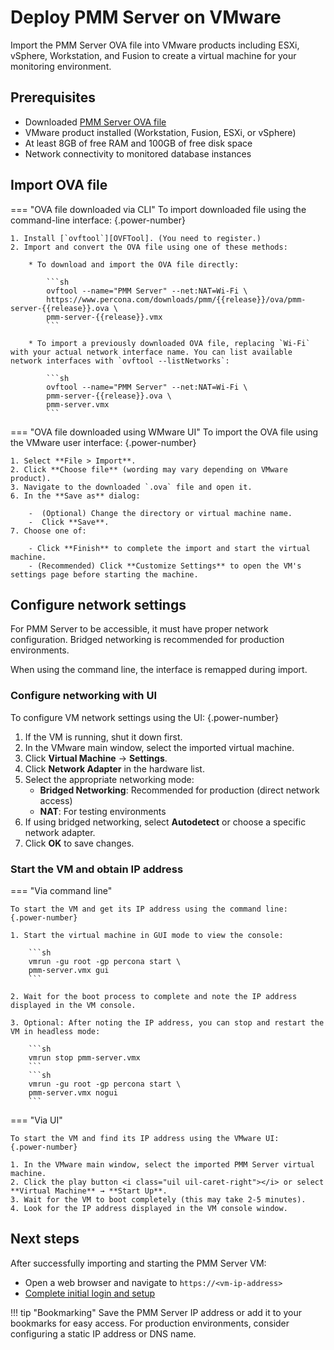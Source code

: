 # Deploy PMM Server on VMware

Import the PMM Server OVA file into VMware products including ESXi, vSphere, Workstation, and Fusion to create a virtual machine for your monitoring environment.

## Prerequisites

- Downloaded [PMM Server OVA file](download_ova.md)
- VMware product installed (Workstation, Fusion, ESXi, or vSphere)
- At least 8GB of free RAM and 100GB of free disk space
- Network connectivity to monitored database instances

## Import OVA file

=== "OVA file downloaded via CLI"
    To import downloaded file using the command-line interface:
    {.power-number}

    1. Install [`ovftool`][OVFTool]. (You need to register.)
    2. Import and convert the OVA file using one of these methods:

        * To download and import the OVA file directly:

            ```sh
            ovftool --name="PMM Server" --net:NAT=Wi-Fi \
            https://www.percona.com/downloads/pmm/{{release}}/ova/pmm-server-{{release}}.ova \
            pmm-server-{{release}}.vmx
            ```

        * To import a previously downloaded OVA file, replacing `Wi-Fi` with your actual network interface name. You can list available network interfaces with `ovftool --listNetworks`:

            ```sh
            ovftool --name="PMM Server" --net:NAT=Wi-Fi \
            pmm-server-{{release}}.ova \
            pmm-server.vmx
            ```
=== "OVA file downloaded using WMware UI"
    To import the OVA file using the VMware user interface:
    {.power-number}

    1. Select **File > Import**.
    2. Click **Choose file** (wording may vary depending on VMware product).
    3. Navigate to the downloaded `.ova` file and open it.
    6. In the **Save as** dialog:

        -  (Optional) Change the directory or virtual machine name.
        -  Click **Save**.
    7. Choose one of:

        - Click **Finish** to complete the import and start the virtual machine.
        - (Recommended) Click **Customize Settings** to open the VM's settings page before starting the machine.

## Configure network settings

For PMM Server to be accessible, it must have proper network configuration. Bridged networking is recommended for production environments.

When using the command line, the interface is remapped during import.

### Configure networking with UI

To configure VM network settings using the UI:
{.power-number}

1. If the VM is running, shut it down first.
2. In the VMware main window, select the imported virtual machine.
3. Click **Virtual Machine** → **Settings**.
4. Click **Network Adapter** in the hardware list.
5. Select the appropriate networking mode:
    - **Bridged Networking**: Recommended for production (direct network access)
    - **NAT**: For testing environments
6. If using bridged networking, select **Autodetect** or choose a specific network adapter.
7. Click **OK** to save changes.

### Start the VM and obtain IP address 

=== "Via command line"

    To start the VM and get its IP address using the command line:
    {.power-number}

    1. Start the virtual machine in GUI mode to view the console:

        ```sh
        vmrun -gu root -gp percona start \
        pmm-server.vmx gui
        ```

    2. Wait for the boot process to complete and note the IP address displayed in the VM console.

    3. Optional: After noting the IP address, you can stop and restart the VM in headless mode:

        ```sh
        vmrun stop pmm-server.vmx
        ```
        ```sh
        vmrun -gu root -gp percona start \
        pmm-server.vmx nogui
        ```

=== "Via UI"

    To start the VM and find its IP address using the VMware UI:
    {.power-number}

    1. In the VMware main window, select the imported PMM Server virtual machine.
    2. Click the play button <i class="uil uil-caret-right"></i> or select **Virtual Machine** → **Start Up**.
    3. Wait for the VM to boot completely (this may take 2-5 minutes).
    4. Look for the IP address displayed in the VM console window.

## Next steps

After successfully importing and starting the PMM Server VM:

- Open a web browser and navigate to `https://<vm-ip-address>`
- [Complete initial login and setup](login_UI.md)

!!! tip "Bookmarking"
    Save the PMM Server IP address or add it to your bookmarks for easy access. For production environments, consider configuring a static IP address or DNS name.

[OVA]: https://www.percona.com/downloads/pmm/{{release}}/ova
[OVF]: https://wikipedia.org/wiki/Open_Virtualization_Format
[VirtualBox]: https://www.virtualbox.org/
[VMware]: https://www.vmware.com/products/
[OVFTool]: https://code.vmware.com/tool/ovf